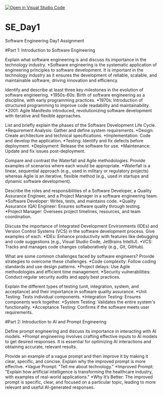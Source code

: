 [![Open in Visual Studio Code](https://classroom.github.com/assets/open-in-vscode-2e0aaae1b6195c2367325f4f02e2d04e9abb55f0b24a779b69b11b9e10269abc.svg)](https://classroom.github.com/online_ide?assignment_repo_id=18528526&assignment_repo_type=AssignmentRepo)
# SE_Day1
Software Engineering Day1 Assignment

#Part 1: Introduction to Software Engineering

Explain what software engineering is and discuss its importance in the technology industry.
*Software engineering is the systematic application of engineering principles to software development. It is important in the technology industry as it ensures the development of reliable, scalable, and maintainable software, driving innovation and efficiency.


Identify and describe at least three key milestones in the evolution of software engineering.
*1950s-60s: Birth of software engineering as a discipline, with early programming practices.
*1970s: Introduction of structured programming to improve code readability and maintainability.
*2001: Agile Manifesto introduced, revolutionizing software development with iterative and flexible approaches.


List and briefly explain the phases of the Software Development Life Cycle.
*Requirement Analysis: Gather and define system requirements.
*Design: Create architecture and technical specifications.
*Implementation: Code and develop the application.
*Testing: Identify and fix defects before deployment.
*Deployment: Release the software for use.
*Maintenance: Update and fix issues post-deployment.


Compare and contrast the Waterfall and Agile methodologies. Provide examples of scenarios where each would be appropriate.
*Waterfall is a linear, sequential approach (e.g., used in military or regulatory projects) whereas Agile is an iterative, flexible method (e.g., used in startups and dynamic software development).


Describe the roles and responsibilities of a Software Developer, a Quality Assurance Engineer, and a Project Manager in a software engineering team.
*Software Developer: Writes, tests, and maintains code.
*Quality Assurance (QA) Engineer: Ensures software quality through testing.
*Project Manager: Oversees project timelines, resources, and team coordination.


Discuss the importance of Integrated Development Environments (IDEs) and Version Control Systems (VCS) in the software development process. Give examples of each.
*IDEs: Enhance productivity with features like debugging and code suggestions (e.g., Visual Studio Code, JetBrains IntelliJ).
*VCS: Tracks and manages code changes collaboratively (e.g., Git, GitHub).


What are some common challenges faced by software engineers? Provide strategies to overcome these challenges.
*Code complexity: Follow coding standards and use design patterns.
*Project delays: Use Agile methodologies and efficient time management.
*Security vulnerabilities: Conduct regular security audits and apply best practices.


Explain the different types of testing (unit, integration, system, and acceptance) and their importance in software quality assurance.
*Unit Testing: Tests individual components.
*Integration Testing: Ensures components work together.
*System Testing: Validates the entire system's functionality.
*Acceptance Testing: Confirms if the software meets user requirements.



#Part 2: Introduction to AI and Prompt Engineering


Define prompt engineering and discuss its importance in interacting with AI models.
*Prompt engineering involves crafting effective inputs to AI models to get desired responses. It is essential for optimizing AI interactions and obtaining accurate, relevant results.


Provide an example of a vague prompt and then improve it by making it clear, specific, and concise. Explain why the improved prompt is more effective.
*Vague Prompt: "Tell me about technology."
*Improved Prompt: "Explain how artificial intelligence is transforming the healthcare industry, with examples of real-world applications."
*Why It’s Better: The improved prompt is specific, clear, and focused on a particular topic, leading to more relevant and useful AI-generated responses.
